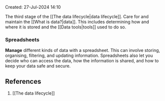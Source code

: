 Created: 27-Jul-2024 14:10

The third stage of the [[The data lifecycle|data lifecycle]]. Care for and maintain the [[What is data?|data]]. This includes determining how and where it is stored and the [[Data tools|tools]] used to do so.
### Spreadsheets
**Manage** different kinds of data with a spreadsheet. This can involve storing, organising, filtering, and updating information. Spreadsheets also let you decide who can access the data, how the information is shared, and how to keep your data safe and secure.
## References
1. [[The data lifecycle]]
